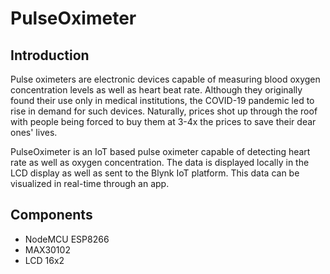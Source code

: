 # PulseOximeter

<h2>Introduction</h2>

<p> Pulse oximeters are electronic devices capable of measuring blood oxygen concentration levels as well as heart beat rate. Although they originally found their use only in medical institutions, the COVID-19 pandemic led to rise in demand for such devices. Naturally, prices shot up through the roof with people being forced to buy them at 3-4x the prices to save their dear ones' lives. </p>
<p> PulseOximeter is an IoT based pulse oximeter capable of detecting heart rate as well as oxygen concentration. The data is displayed locally in the LCD display as well as sent to the Blynk IoT platform. This data can be visualized in real-time through an app. 
  </p>
  
<h2>Components</h2>

<ul>
  <li>NodeMCU ESP8266</li>
  <li>MAX30102</li>
  <li>LCD 16x2</li>
  </ul>
